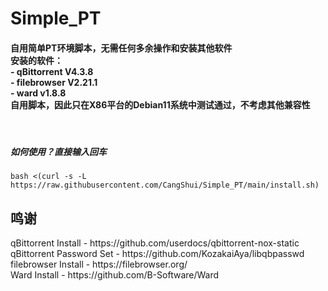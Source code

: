 # Simple_PT
<h4>自用简单PT环境脚本，无需任何多余操作和安装其他软件<br>
安装的软件：<br>
  - qBittorrent V4.3.8 <br>
  - filebrowser V2.21.1<br>
  - ward v1.8.8<br>
自用脚本，因此只在X86平台的Debian11系统中测试通过，不考虑其他兼容性</h4><br>

<h5>如何使用？直接输入回车</h5>
<code>bash <(curl -s -L https://raw.githubusercontent.com/CangShui/Simple_PT/main/install.sh)</code>

<h2>鸣谢</h2>
qBittorrent Install - https://github.com/userdocs/qbittorrent-nox-static<br>
qBittorrent Password Set - https://github.com/KozakaiAya/libqbpasswd<br>
filebrowser Install - https://filebrowser.org/<br>
Ward Install - https://github.com/B-Software/Ward<br>
